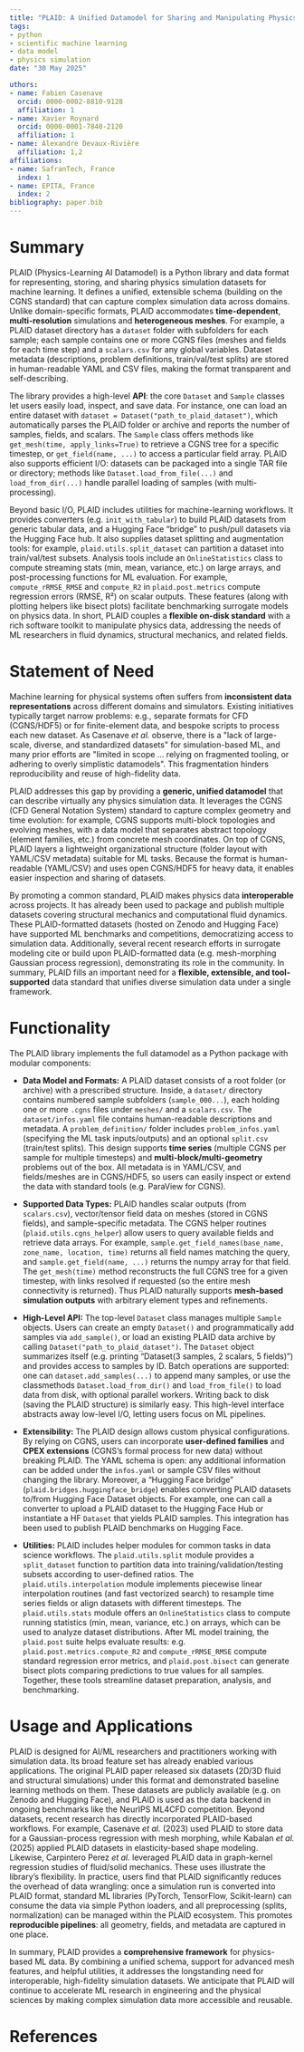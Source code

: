 ```yaml
---
title: "PLAID: A Unified Datamodel for Sharing and Manipulating Physics Simulation Datasets"
tags:
- python
- scientific machine learning
- data model
- physics simulation
date: "30 May 2025"

uthors:
- name: Fabien Casenave
  orcid: 0000-0002-8810-9128
  affiliation: 1
- name: Xavier Roynard
  orcid: 0000-0001-7840-2120
  affiliation: 1
- name: Alexandre Devaux-Rivière
  affiliation: 1,2
affiliations:
- name: SafranTech, France
  index: 1
- name: EPITA, France
  index: 2
bibliography: paper.bib
---
```



# Summary

PLAID (Physics-Learning AI Datamodel) is a Python library and data format for representing, storing, and sharing physics simulation datasets for machine learning. It defines a unified, extensible schema (building on the CGNS standard) that can capture complex simulation data across domains. Unlike domain-specific formats, PLAID accommodates **time-dependent**, **multi-resolution** simulations and **heterogeneous meshes**. For example, a PLAID dataset directory has a `dataset` folder with subfolders for each sample; each sample contains one or more CGNS files (meshes and fields for each time step) and a `scalars.csv` for any global variables. Dataset metadata (descriptions, problem definitions, train/val/test splits) are stored in human-readable YAML and CSV files, making the format transparent and self-describing.

The library provides a high-level **API**: the core `Dataset` and `Sample` classes let users easily load, inspect, and save data. For instance, one can load an entire dataset with `dataset = Dataset("path_to_plaid_dataset")`, which automatically parses the PLAID folder or archive and reports the number of samples, fields, and scalars. The `Sample` class offers methods like `get_mesh(time, apply_links=True)` to retrieve a CGNS tree for a specific timestep, or `get_field(name, ...)` to access a particular field array.  PLAID also supports efficient I/O: datasets can be packaged into a single TAR file or directory; methods like `Dataset.load_from_file(...)` and `load_from_dir(...)` handle parallel loading of samples (with multi-processing).

Beyond basic I/O, PLAID includes utilities for machine-learning workflows. It provides converters (e.g. `init_with_tabular`) to build PLAID datasets from generic tabular data, and a Hugging Face “bridge” to push/pull datasets via the Hugging Face hub. It also supplies dataset splitting and augmentation tools: for example, `plaid.utils.split_dataset` can partition a dataset into train/val/test subsets. Analysis tools include an `OnlineStatistics` class to compute streaming stats (min, mean, variance, etc.) on large arrays, and post-processing functions for ML evaluation. For example, `compute_rRMSE_RMSE` and `compute_R2` in `plaid.post.metrics` compute regression errors (RMSE, R²) on scalar outputs.  These features (along with plotting helpers like bisect plots) facilitate benchmarking surrogate models on physics data. In short, PLAID couples a **flexible on-disk standard** with a rich software toolkit to manipulate physics data, addressing the needs of ML researchers in fluid dynamics, structural mechanics, and related fields.

# Statement of Need

Machine learning for physical systems often suffers from **inconsistent data representations** across different domains and simulators.  Existing initiatives typically target narrow problems: e.g., separate formats for CFD (CGNS/HDF5) or for finite-element data, and bespoke scripts to process each new dataset. As Casenave *et al.* observe, there is a "lack of large-scale, diverse, and standardized datasets" for simulation-based ML, and many prior efforts are "limited in scope … relying on fragmented tooling, or adhering to overly simplistic datamodels". This fragmentation hinders reproducibility and reuse of high-fidelity data.

PLAID addresses this gap by providing a **generic, unified datamodel** that can describe virtually any physics simulation data.  It leverages the CGNS (CFD General Notation System) standard to capture complex geometry and time evolution: for example, CGNS supports multi-block topologies and evolving meshes, with a data model that separates abstract topology (element families, etc.) from concrete mesh coordinates.  On top of CGNS, PLAID layers a lightweight organizational structure (folder layout with YAML/CSV metadata) suitable for ML tasks. Because the format is human-readable (YAML/CSV) and uses open CGNS/HDF5 for heavy data, it enables easier inspection and sharing of datasets.

By promoting a common standard, PLAID makes physics data **interoperable** across projects. It has already been used to package and publish multiple datasets covering structural mechanics and computational fluid dynamics. These PLAID-formatted datasets (hosted on Zenodo and Hugging Face) have supported ML benchmarks and competitions, democratizing access to simulation data. Additionally, several recent research efforts in surrogate modeling cite or build upon PLAID-formatted data (e.g. mesh-morphing Gaussian process regression), demonstrating its role in the community. In summary, PLAID fills an important need for a **flexible, extensible, and tool-supported** data standard that unifies diverse simulation data under a single framework.

# Functionality

The PLAID library implements the full datamodel as a Python package with modular components:

* **Data Model and Formats:** A PLAID dataset consists of a root folder (or archive) with a prescribed structure. Inside, a `dataset/` directory contains numbered sample subfolders (`sample_000...`), each holding one or more `.cgns` files under `meshes/` and a `scalars.csv`. The `dataset/infos.yaml` file contains human-readable descriptions and metadata.  A `problem_definition/` folder includes `problem_infos.yaml` (specifying the ML task inputs/outputs) and an optional `split.csv` (train/test splits).  This design supports **time series** (multiple CGNS per sample for multiple timesteps) and **multi-block/multi-geometry** problems out of the box. All metadata is in YAML/CSV, and fields/meshes are in CGNS/HDF5, so users can easily inspect or extend the data with standard tools (e.g. ParaView for CGNS).

* **Supported Data Types:** PLAID handles scalar outputs (from `scalars.csv`), vector/tensor field data on meshes (stored in CGNS fields), and sample-specific metadata. The CGNS helper routines (`plaid.utils.cgns_helper`) allow users to query available fields and retrieve data arrays. For example, `sample.get_field_names(base_name, zone_name, location, time)` returns all field names matching the query, and `sample.get_field(name, ...)` returns the numpy array for that field. The `get_mesh(time)` method reconstructs the full CGNS tree for a given timestep, with links resolved if requested (so the entire mesh connectivity is returned). Thus PLAID naturally supports **mesh-based simulation outputs** with arbitrary element types and refinements.

* **High-Level API:** The top-level `Dataset` class manages multiple `Sample` objects. Users can create an empty `Dataset()` and programmatically add samples via `add_sample()`, or load an existing PLAID data archive by calling `Dataset("path_to_plaid_dataset")`. The `Dataset` object summarizes itself (e.g. printing “Dataset(3 samples, 2 scalars, 5 fields)”) and provides access to samples by ID. Batch operations are supported: one can `dataset.add_samples(...)` to append many samples, or use the classmethods `Dataset.load_from_dir()` and `load_from_file()` to load data from disk, with optional parallel workers. Writing back to disk (saving the PLAID structure) is similarly easy. This high-level interface abstracts away low-level I/O, letting users focus on ML pipelines.

* **Extensibility:** The PLAID design allows custom physical configurations. By relying on CGNS, users can incorporate **user-defined families** and **CPEX extensions** (CGNS’s formal process for new data) without breaking PLAID. The YAML schema is open: any additional information can be added under the `infos.yaml` or sample CSV files without changing the library. Moreover, a “Hugging Face bridge” (`plaid.bridges.huggingface_bridge`) enables converting PLAID datasets to/from Hugging Face Dataset objects. For example, one can call a converter to upload a PLAID dataset to the Hugging Face Hub or instantiate a HF `Dataset` that yields PLAID samples. This integration has been used to publish PLAID benchmarks on Hugging Face.

* **Utilities:** PLAID includes helper modules for common tasks in data science workflows. The `plaid.utils.split` module provides a `split_dataset` function to partition data into training/validation/testing subsets according to user-defined ratios. The `plaid.utils.interpolation` module implements piecewise linear interpolation routines (and fast vectorized search) to resample time series fields or align datasets with different timesteps. The `plaid.utils.stats` module offers an `OnlineStatistics` class to compute running statistics (min, mean, variance, etc.) on arrays, which can be used to analyze dataset distributions. After ML model training, the `plaid.post` suite helps evaluate results: e.g. `plaid.post.metrics.compute_R2` and `compute_rRMSE_RMSE` compute standard regression error metrics, and `plaid.post.bisect` can generate bisect plots comparing predictions to true values for all samples. Together, these tools streamline dataset preparation, analysis, and benchmarking.

# Usage and Applications

PLAID is designed for AI/ML researchers and practitioners working with simulation data. Its broad feature set has already enabled various applications. The original PLAID paper released six datasets (2D/3D fluid and structural simulations) under this format and demonstrated baseline learning methods on them. These datasets are publicly available (e.g. on Zenodo and Hugging Face), and PLAID is used as the data backend in ongoing benchmarks like the NeurIPS ML4CFD competition. Beyond datasets, recent research has directly incorporated PLAID-based workflows. For example, Casenave *et al.* (2023) used PLAID to store data for a Gaussian-process regression with mesh morphing, while Kabalan *et al.* (2025) applied PLAID datasets in elasticity-based shape modeling. Likewise, Carpintero Perez *et al.* leveraged PLAID data in graph-kernel regression studies of fluid/solid mechanics. These uses illustrate the library’s flexibility. In practice, users find that PLAID significantly reduces the overhead of data wrangling: once a simulation run is converted into PLAID format, standard ML libraries (PyTorch, TensorFlow, Scikit-learn) can consume the data via simple Python loaders, and all preprocessing (splits, normalization) can be managed within the PLAID ecosystem. This promotes **reproducible pipelines**: all geometry, fields, and metadata are captured in one place.

In summary, PLAID provides a **comprehensive framework** for physics-based ML data. By combining a unified schema, support for advanced mesh features, and helpful utilities, it addresses the longstanding need for interoperable, high-fidelity simulation datasets. We anticipate that PLAID will continue to accelerate ML research in engineering and the physical sciences by making complex simulation data more accessible and reusable.

# References
